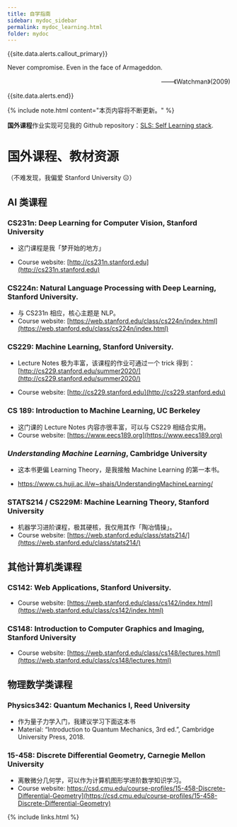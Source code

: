 ```yaml
---
title: 自学指南
sidebar: mydoc_sidebar
permalink: mydoc_learning.html
folder: mydoc
---
```


{{site.data.alerts.callout_primary}}
<p>Never compromise. Even in the face of Armageddon.</p>
<p align="right">——《Watchman》(2009)</p>

{{site.data.alerts.end}}

{% include note.html content="本页内容将不断更新。" %}

**国外课程**作业实现可见我的 Github repository：[SLS: Self Learning stack](https://github.com/anyeZHY/Self-Learning).

# 国外课程、教材资源

（不难发现，我偏爱 Stanford University 😑）

## AI 类课程

### CS231n: Deep Learning for Computer Vision, Stanford University

- 这门课程是我「梦开始的地方」

- Course website: [http://cs231n.stanford.edu](http://cs231n.stanford.edu)

### CS224n: Natural Language Processing with Deep Learning, Stanford University.

- 与 CS231n 相应，核心主题是 NLP。
- Course website: [https://web.stanford.edu/class/cs224n/index.html](https://web.stanford.edu/class/cs224n/index.html)

### CS229: Machine Learning, Stanford University.

- Lecture Notes 极为丰富，该课程的作业可通过一个 trick 得到：[http://cs229.stanford.edu/summer2020/](http://cs229.stanford.edu/summer2020/)

- Course website: [http://cs229.stanford.edu](http://cs229.stanford.edu)

### CS 189: Introduction to Machine Learning, UC Berkeley

- 这门课的 Lecture Notes 内容亦很丰富，可以与 CS229 相结合实用。
- Course website: [https://www.eecs189.org](https://www.eecs189.org)

### *Understanding Machine Learning*, Cambridge University

- 这本书更偏 Learning Theory，是我接触 Machine Learning 的第一本书。

- https://www.cs.huji.ac.il/w~shais/UnderstandingMachineLearning/

### STATS214 / CS229M: Machine Learning Theory, Stanford University 

- 机器学习进阶课程，极其硬核，我仅用其作「陶冶情操」。
- Course website: [https://web.stanford.edu/class/stats214/](https://web.stanford.edu/class/stats214/)



## 其他计算机类课程

### CS142: Web Applications, Stanford University.

- Course website: [https://web.stanford.edu/class/cs142/index.html](https://web.stanford.edu/class/cs142/index.html)

### CS148: Introduction to Computer Graphics and Imaging, Stanford University

- Course website: [https://web.stanford.edu/class/cs148/lectures.html](https://web.stanford.edu/class/cs148/lectures.html)

## 物理数学类课程

### Physics342: Quantum Mechanics I, Reed University

- 作为量子力学入门，我建议学习下面这本书
- Material: “Introduction to Quantum Mechanics, 3rd ed.”, Cambridge University Press, 2018.

### 15-458: Discrete Differential Geometry, Carnegie Mellon University

- 离散微分几何学，可以作为计算机图形学进阶数学知识学习。
- Course website: https://csd.cmu.edu/course-profiles/15-458-Discrete-Differential-Geometry](https://csd.cmu.edu/course-profiles/15-458-Discrete-Differential-Geometry)


{% include links.html %}

